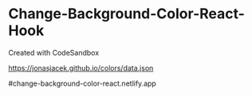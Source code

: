# Change-Background-Color-React-Hook
Created with CodeSandbox

https://jonasjacek.github.io/colors/data.json

#change-background-color-react.netlify.app

